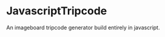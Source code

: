 JavascriptTripcode
==================

An imageboard tripcode generator build entirely in javascript.
